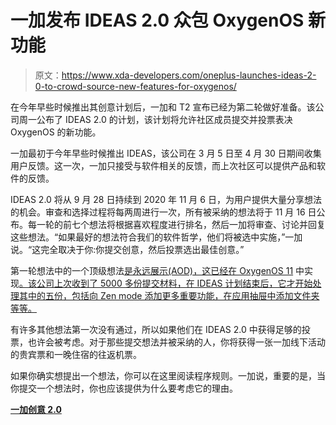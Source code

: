 # 一加发布 IDEAS 2.0 众包 OxygenOS 新功能

> 原文：<https://www.xda-developers.com/oneplus-launches-ideas-2-0-to-crowd-source-new-features-for-oxygenos/>

在今年早些时候推出其创意计划后，一加和 T2 宣布已经为第二轮做好准备。该公司周一公布了 IDEAS 2.0 的计划，该计划将允许社区成员提交并投票表决 OxygenOS 的新功能。

一加最初于今年早些时候推出 IDEAS，该公司在 3 月 5 日至 4 月 30 日期间收集用户反馈。这一次，一加只接受与软件相关的反馈，而上次社区可以提供产品和软件的反馈。

IDEAS 2.0 将从 9 月 28 日持续到 2020 年 11 月 6 日，为用户提供大量分享想法的机会。审查和选择过程将每两周进行一次，所有被采纳的想法将于 11 月 16 日公布。每一轮的前七个想法将根据喜欢程度进行排名，然后一加将审查、讨论并回复这些想法。“如果最好的想法符合我们的软件哲学，他们将被选中实施，”一加说。“这完全取决于你:你提交创意，然后投票选出最佳创意。”

第一轮想法中的一个顶级想法[是永远展示(AOD)，这已经在 OxygenOS 11](https://www.xda-developers.com/5-new-oxygenos-features-oneplus-working-on/) 中实现[。该公司上次收到了 5000 多份提交材料，在 IDEAS 计划结束后，它才开始处理其中的五份，包括向 Zen mode 添加更多重要功能，在应用抽屉中添加文件夹等等。](https://www.xda-developers.com/oneplus-android-11-official-oxygenos-11-beta-stable-tracker-download-install/)

有许多其他想法第一次没有通过，所以如果他们在 IDEAS 2.0 中获得足够的投票，也许会被考虑。对于那些提交想法并被采纳的人，你将获得一张一加线下活动的贵宾票和一晚住宿的往返机票。

如果你确实想提出一个想法，你可以在这里阅读程序规则。一加说，重要的是，当你提交一个想法时，你也应该提供为什么要考虑它的理由。

**[一加创意 2.0](https://onepluscom.pxf.io/c/2233363/916678/12532?subId1=UUxdaUeUpU30005&subId2=exda&u=https%3A%2F%2Fwww.oneplus.com%2Fcommunityideas%23%2Fintroduction)**